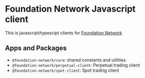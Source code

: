 # Foundation Network Javascript client

This is javascript/typescipt clients for [Foundation Network](https://foundation.network/)

## Apps and Packages

- `@foundation-network/core`: shared constants and utilities
- `@foundation-network/perpetual-client`: Perpetual trading client
- `@foundation-network/spot-client`: Spot trading client
